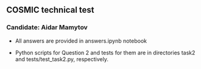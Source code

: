 ## COSMIC technical test

### Candidate: Aidar Mamytov

- All answers are provided in answers.ipynb notebook

- Python scripts for Question 2 and tests for them are in directories task2 and tests/test_task2.py, respectively.